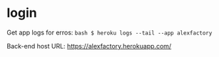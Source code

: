 # login

Get app logs for erros: ```bash $ heroku logs --tail --app alexfactory ```

Back-end host URL: https://alexfactory.herokuapp.com/